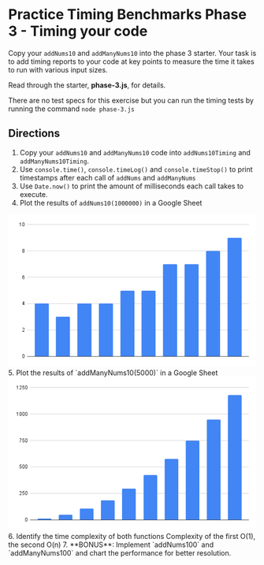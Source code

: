 # Practice Timing Benchmarks Phase 3 - Timing your code

Copy your `addNums10` and `addManyNums10` into the phase 3 starter. Your task
is to add timing reports to your code at key points to measure the time it
takes to run with various input sizes.

Read through the starter, **phase-3.js**, for details.

There are no test specs for this exercise but you can run the timing tests by
running the command `node phase-3.js`

## Directions

1. Copy your `addNums10` and `addManyNums10` code into `addNums10Timing` and
   `addManyNums10Timing`.
2. Use `console.time()`, `console.timeLog()` and `console.timeStop()` to print
   timestamps after each call of `addNums` and `addManyNums`
3. Use `Date.now()` to print the amount of milliseconds each call takes to
   execute.
4. Plot the results of `addNums10(1000000)` in a Google Sheet
<img src="./chart2.png">
5. Plot the results of `addManyNums10(5000)` in a Google Sheet
<img src="./chart.png">
6. Identify the time complexity of both functions
Complexity of the first O(1), the second O(n)
7. **BONUS**: Implement `addNums100` and `addManyNums100` and chart the
   performance for better resolution.